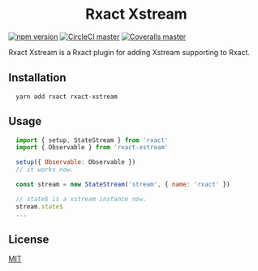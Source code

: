 <h1 align="center">Rxact Xstream</h1>

[![npm version](https://img.shields.io/npm/v/rxact-xstream.svg?style=flat-square)](https://www.npmjs.com/package/rxact-xstream)
[![CircleCI master](https://img.shields.io/circleci/project/github/Darmody/rxact-xstream/master.svg?style=flat-square)](https://circleci.com/gh/Darmody/rxact-xstream/tree/master)
[![Coveralls master](https://img.shields.io/coveralls/github/Darmody/rxact-xstream/master.svg?style=flat-square)](https://coveralls.io/github/Darmody/rxact-xstream)

Rxact Xstream is a Rxact plugin for adding Xstream supporting to Rxact.


## Installation

```
  yarn add rxact rxact-xstream
```

## Usage

```javascript
  import { setup, StateStream } from 'rxact'
  import { Observable } from 'rxact-xstream'

  setup({ Observable: Observable })
  // it works now.

  const stream = new StateStream('stream', { name: 'rxact' })

  // state$ is a xstream instance now.
  stream.state$
  ...
```

## License

[MIT](https://github.com/Darmody/rxact-xstream/blob/master/LICENSE)

